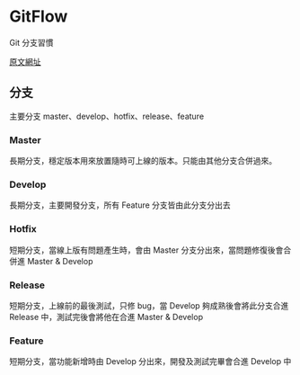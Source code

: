 # GitFlow

Git 分支習慣

[原文網址](https://nvie.com/posts/a-successful-git-branching-model/)

## 分支

主要分支 master、develop、hotfix、release、feature

### Master

長期分支，穩定版本用來放置隨時可上線的版本。只能由其他分支合併過來。

### Develop

長期分支，主要開發分支，所有 Feature 分支皆由此分支分出去

### Hotfix

短期分支，當線上版有問題產生時，會由 Master 分支分出來，當問題修復後會合併進 Master & Develop

### Release

短期分支，上線前的最後測試，只修 bug，當 Develop 夠成熟後會將此分支合進 Release 中，測試完後會將他在合進  Master & Develop

### Feature

短期分支，當功能新增時由 Develop 分出來，開發及測試完畢會合進 Develop 中